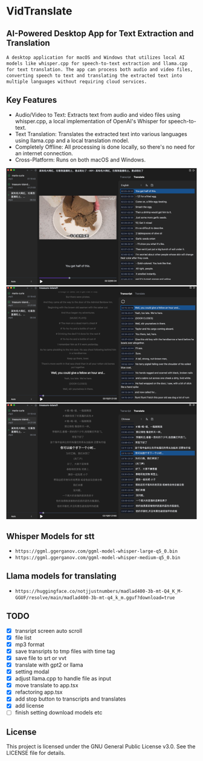 # VidTranslate

## AI-Powered Desktop App for Text Extraction and Translation

    A desktop application for macOS and Windows that utilizes local AI models like whisper.cpp for speech-to-text extraction and llama.cpp for text translation. The app can process both audio and video files, converting speech to text and translating the extracted text into multiple languages without requiring cloud services.

## Key Features

- Audio/Video to Text: Extracts text from audio and video files using whisper.cpp, a local implementation of OpenAI's Whisper for speech-to-text.
- Text Translation: Translates the extracted text into various languages using llama.cpp and a local translation model.
- Completely Offline: All processing is done locally, so there's no need for an internet connection.
- Cross-Platform: Runs on both macOS and Windows.

![](./docs/image2.png)
![](./docs/image3.png)
![](./docs/image1.png)

## Whisper Models for stt

- `https://ggml.ggerganov.com/ggml-model-whisper-large-q5_0.bin`
- `https://ggml.ggerganov.com/ggml-model-whisper-medium-q5_0.bin`

## Llama models for translating

- `https://huggingface.co/notjjustnumbers/madlad400-3b-mt-Q4_K_M-GGUF/resolve/main/madlad400-3b-mt-q4_k_m.gguf?download=true`

## TODO

- [x] transript screen auto scroll
- [x] file list
- [x] mp3 format
- [x] save transripts to tmp files with time tag
- [x] save file to srt or vvt
- [x] translate with gpt2 or llama
- [x] setting modal
- [x] adjust llama.cpp to handle file as input
- [x] move translate to app.tsx
- [x] refactoring app.tsx
- [x] add stop button to transcripts and translates
- [x] add license
- [ ] finish setting download models etc

## License

This project is licensed under the GNU General Public License v3.0. See the LICENSE file for details.
